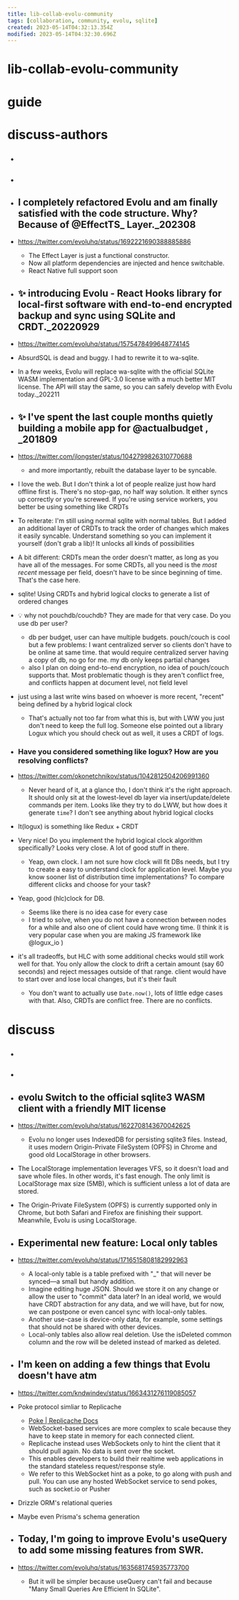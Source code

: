 ```yaml
---
title: lib-collab-evolu-community
tags: [collaboration, community, evolu, sqlite]
created: 2023-05-14T04:32:13.354Z
modified: 2023-05-14T04:32:30.696Z
---
```


# lib-collab-evolu-community

# guide

# discuss-authors
- ## 

- ## 

- ## I completely refactored Evolu and am finally satisfied with the code structure. Why? Because of @EffectTS_ Layer._202308
- https://twitter.com/evoluhq/status/1692221690388885886
  - The Effect Layer is just a functional constructor. 
  - Now all platform dependencies are injected and hence switchable.
  - React Native full support soon

- ## ✨ introducing Evolu - React Hooks library for local-first software with end-to-end encrypted backup and sync using SQLite and CRDT._20220929
- https://twitter.com/evoluhq/status/1575478499648774145
- AbsurdSQL is dead and buggy. I had to rewrite it to wa-sqlite.

- In a few weeks, Evolu will replace wa-sqlite with the official SQLite WASM implementation and GPL-3.0 license with a much better MIT license. The API will stay the same, so you can safely develop with Evolu today._202211

- ## ✨ I've spent the last couple months quietly building a mobile app for @actualbudget , _201809
- https://twitter.com/jlongster/status/1042799826310770688
  - and more importantly, rebuilt the database layer to be syncable.
- I love the web. But I don't think a lot of people realize just how hard offline first is. There's no stop-gap, no half way solution. It either syncs up correctly or you're screwed. If you're using service workers, you better be using something like CRDTs
- To reiterate: I'm still using normal sqlite with normal tables. But I added an additional layer of CRDTs to track the order of changes which makes it easily syncable. Understand something so you can implement it yourself (don't grab a lib)! It unlocks all kinds of possibilities
- A bit different: CRDTs mean the order doesn't matter, as long as you have all of the messages. For some CRDTs, all you need is the *most recent* message per field, doesn't have to be since beginning of time. That's the case here.
- sqlite! Using CRDTs and hybrid logical clocks to generate a list of ordered changes

- 💡 why not pouchdb/couchdb? They are made for that very case. Do you use db per user?
  - db per budget, user can have multiple budgets. pouch/couch is cool but a few problems: I want centralized server so clients don't have to be online at same time. that would require centralized server having a copy of db, no go for me. my db only keeps partial changes
  - also I plan on doing end-to-end encryption, no idea of pouch/couch supports that. Most problematic though is they aren't conflict free, and conflicts happen at document level, not field level

- just using a last write wins based on whoever is more recent, "recent" being defined by a hybrid logical clock
  - That's actually not too far from what this is, but with LWW you just don't need to keep the full log. Someone else pointed out a library Logux which you should check out as well, it uses a CRDT of logs.

- ### Have you considered something like logux? How are you resolving conflicts?
- https://twitter.com/okonetchnikov/status/1042812504206991360
  - Never heard of it, at a glance tho, I don't think it's the right approach. It should only sit at the lowest-level db layer via insert/update/delete commands per item. Looks like they try to do LWW, but how does it generate `time`? I don't see anything about hybrid logical clocks
- It(logux) is something like Redux + CRDT
- Very nice! Do you implement the hybrid logical clock algorithm specifically? Looks very close. A lot of good stuff in there.
  - Yeap, own clock. I am not sure how clock will fit DBs needs, but I try to create a easy to understand clock for application level. Maybe you know sooner list of distribution time implementations? To compare different clicks and choose for your task?
- Yeap, good (hlc)clock for DB.
  - Seems like there is no idea case for every case 
  - I tried to solve, when you do not have a connection between nodes for a while and also one of client could have wrong time. (I think it is very popular case when you are making JS framework like @logux_io )
- it's all tradeoffs, but HLC with some additional checks would still work well for that. You only allow the clock to drift a certain amount (say 60 seconds) and reject messages outside of that range. client would have to start over and lose local changes, but it's their fault
  - You don't want to actually use `Date.now()`, lots of little edge cases with that. Also, CRDTs are conflict free. There are no conflicts.
# discuss
- ## 

- ## 

- ## evolu Switch to the official sqlite3 WASM client with a friendly MIT license
- https://twitter.com/evoluhq/status/1622708143670042625
  - Evolu no longer uses IndexedDB for persisting sqlite3 files. Instead, it uses modern Origin-Private FileSystem (OPFS) in Chrome and good old LocalStorage in other browsers.
- The LocalStorage implementation leverages VFS, so it doesn't load and save whole files. In other words, it's fast enough. The only limit is LocalStorage max size (5MB), which is sufficient unless a lot of data are stored.
- The Origin-Private FileSystem (OPFS) is currently supported only in Chrome, but both Safari and Firefox are finishing their support. Meanwhile, Evolu is using LocalStorage.

- ## Experimental new feature: Local only tables
- https://twitter.com/evoluhq/status/1716515808182992963
  - A local-only table is a table prefixed with "_" that will never be synced—a small but handy addition. 
  - Imagine editing huge JSON. Should we store it on any change or allow the user to "commit" data later? In an ideal world, we would have CRDT abstraction for any data, and we will have, but for now, we can postpone or even cancel sync with local-only tables. 
  - Another use-case is device-only data, for example, some settings that should not be shared with other devices. 
  - Local-only tables also allow real deletion. Use the isDeleted common column and the row will be deleted instead of marked as deleted.

- ## I'm keen on adding a few things that Evolu doesn't have atm
- https://twitter.com/kndwindev/status/1663431276119085057
- Poke protocol simliar to Replicache
  - [Poke | Replicache Docs](https://doc.replicache.dev/byob/poke)
  -  WebSocket-based services are more complex to scale because they have to keep state in memory for each connected client.
  - Replicache instead uses WebSockets only to hint the client that it should pull again. No data is sent over the socket. 
  - This enables developers to build their realtime web applications in the standard stateless request/response style.
  - We refer to this WebSocket hint as a poke, to go along with push and pull. You can use any hosted WebSocket service to send pokes, such as socket.io or Pusher
- Drizzle ORM's relational queries
- Maybe even Prisma's schema generation

- ## Today, I'm going to improve Evolu's useQuery to add some missing features from SWR.
- https://twitter.com/evoluhq/status/1635681745935773700
  - But it will be simpler because useQuery can't fail and because "Many Small Queries Are Efficient In SQLite".

